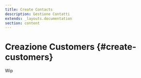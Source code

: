 ```yaml
---
title: Create Contacts
description: Gestione Contatti
extends: _layouts.documentation
section: content
---
```


# Creazione Customers {#create-customers}

Wip